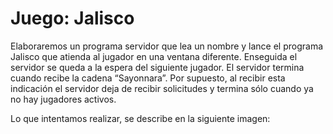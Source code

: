 # Juego: Jalisco

Elaboraremos un programa servidor que lea un nombre y lance el programa Jalisco que atienda al
jugador en una ventana diferente. Enseguida el servidor se queda a la espera del siguiente jugador. El
servidor termina cuando recibe la cadena “Sayonnara”. Por supuesto, al recibir esta indicación el servidor
deja de recibir solicitudes y termina sólo cuando ya no hay jugadores activos.

Lo que intentamos realizar, se describe en la siguiente imagen:


